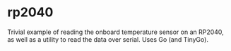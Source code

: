 # rp2040
Trivial example of reading the onboard temperature sensor on an RP2040, as well as a utility to read the data over serial. Uses Go (and TinyGo).
